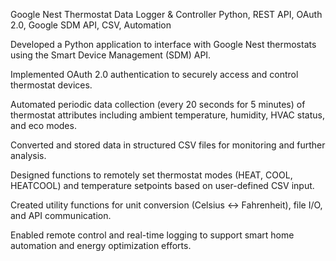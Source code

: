 Google Nest Thermostat Data Logger & Controller
Python, REST API, OAuth 2.0, Google SDM API, CSV, Automation

Developed a Python application to interface with Google Nest thermostats using the Smart Device Management (SDM) API.

Implemented OAuth 2.0 authentication to securely access and control thermostat devices.

Automated periodic data collection (every 20 seconds for 5 minutes) of thermostat attributes including ambient temperature, humidity, HVAC status, and eco modes.

Converted and stored data in structured CSV files for monitoring and further analysis.

Designed functions to remotely set thermostat modes (HEAT, COOL, HEATCOOL) and temperature setpoints based on user-defined CSV input.

Created utility functions for unit conversion (Celsius ↔ Fahrenheit), file I/O, and API communication.

Enabled remote control and real-time logging to support smart home automation and energy optimization efforts.
